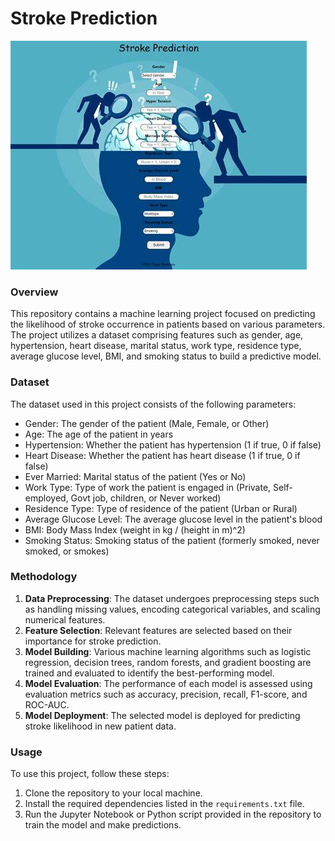 # Stroke Prediction

![image](Images/OIP.jfif)

### Overview
This repository contains a machine learning project focused on predicting the likelihood of stroke occurrence in patients based on various parameters. The project utilizes a dataset comprising features such as gender, age, hypertension, heart disease, marital status, work type, residence type, average glucose level, BMI, and smoking status to build a predictive model.

### Dataset
The dataset used in this project consists of the following parameters:
- Gender: The gender of the patient (Male, Female, or Other)
- Age: The age of the patient in years
- Hypertension: Whether the patient has hypertension (1 if true, 0 if false)
- Heart Disease: Whether the patient has heart disease (1 if true, 0 if false)
- Ever Married: Marital status of the patient (Yes or No)
- Work Type: Type of work the patient is engaged in (Private, Self-employed, Govt job, children, or Never worked)
- Residence Type: Type of residence of the patient (Urban or Rural)
- Average Glucose Level: The average glucose level in the patient's blood
- BMI: Body Mass Index (weight in kg / (height in m)^2)
- Smoking Status: Smoking status of the patient (formerly smoked, never smoked, or smokes)

### Methodology
1. **Data Preprocessing**: The dataset undergoes preprocessing steps such as handling missing values, encoding categorical variables, and scaling numerical features.
2. **Feature Selection**: Relevant features are selected based on their importance for stroke prediction.
3. **Model Building**: Various machine learning algorithms such as logistic regression, decision trees, random forests, and gradient boosting are trained and evaluated to identify the best-performing model.
4. **Model Evaluation**: The performance of each model is assessed using evaluation metrics such as accuracy, precision, recall, F1-score, and ROC-AUC.
5. **Model Deployment**: The selected model is deployed for predicting stroke likelihood in new patient data.

### Usage
To use this project, follow these steps:
1. Clone the repository to your local machine.
2. Install the required dependencies listed in the `requirements.txt` file.
3. Run the Jupyter Notebook or Python script provided in the repository to train the model and make predictions.



